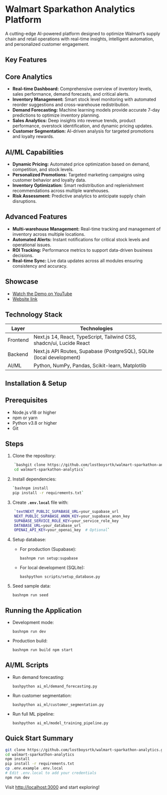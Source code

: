 # Walmart Sparkathon Analytics Platform

A cutting-edge AI-powered platform designed to optimize Walmart’s supply chain and retail operations with real-time insights, intelligent automation, and personalized customer engagement.

## Key Features

## Core Analytics

- **Real-time Dashboard:** Comprehensive overview of inventory levels, sales performance, demand forecasts, and critical alerts.
- **Inventory Management:** Smart stock level monitoring with automated reorder suggestions and cross-warehouse redistribution.
- **Demand Forecasting:** Machine learning models provide accurate 7-day predictions to optimize inventory planning.
- **Sales Analytics:** Deep insights into revenue trends, product performance, overstock identification, and dynamic pricing updates.
- **Customer Segmentation:** AI-driven analysis for targeted promotions and loyalty rewards.

## AI/ML Capabilities

- **Dynamic Pricing:** Automated price optimization based on demand, competition, and stock levels.
- **Personalized Promotions:** Targeted marketing campaigns using customer behavior and loyalty data.
- **Inventory Optimization:** Smart redistribution and replenishment recommendations across multiple warehouses.
- **Risk Assessment:** Predictive analytics to anticipate supply chain disruptions.

## Advanced Features

- **Multi-warehouse Management:** Real-time tracking and management of inventory across multiple locations.
- **Automated Alerts:** Instant notifications for critical stock levels and operational issues.
- **ROI Tracking:** Performance metrics to support data-driven business decisions.
- **Real-time Sync:** Live data updates across all modules ensuring consistency and accuracy.

## Showcase
- [Watch the Demo on YouTube](https://youtu.be/spf9RD3d24M?si=_QBSvDDLAZMaIeqa)
- [Website link](https://walsmart25.vercel.app/)

## Technology Stack

| **Layer** | **Technologies** |
| --- | --- |
| Frontend | Next.js 14, React, TypeScript, Tailwind CSS, shadcn/ui, Lucide React |
| Backend | Next.js API Routes, Supabase (PostgreSQL), SQLite (local development) |
| AI/ML | Python, NumPy, Pandas, Scikit-learn, Matplotlib |

## Installation & Setup

## Prerequisites

- Node.js v18 or higher
- npm or yarn
- Python v3.8 or higher
- Git

## Steps

1. Clone the repository:
```bash
    `bashgit clone https://github.com/lostboysrtk/walmart-sparkathon-analytics.git
    cd walmart-sparkathon-analytics`
  ```  
2. Install dependencies:
    ```bash
    `bashnpm install
    pip install -r requirements.txt`
    ```
3. Create **`.env.local`** file with:
```bash
    `textNEXT_PUBLIC_SUPABASE_URL=your_supabase_url
    NEXT_PUBLIC_SUPABASE_ANON_KEY=your_supabase_anon_key
    SUPABASE_SERVICE_ROLE_KEY=your_service_role_key
    DATABASE_URL=your_database_url
    OPENAI_API_KEY=your_openai_key  # Optional`
```
    
4. Setup database:
    - For production (Supabase):
        
        `bashnpm run setup:supabase`
        
    - For local development (SQLite):
        
        `bashpython scripts/setup_database.py`
        
5. Seed sample data:
    
    `bashnpm run seed`
    

## Running the Application

- Development mode:
    
    `bashnpm run dev`
    
- Production build:
    
    `bashnpm run build
    npm start`
    

## AI/ML Scripts

- Run demand forecasting:
    
    `bashpython ai_ml/demand_forecasting.py`
    
- Run customer segmentation:
    
    `bashpython ai_ml/customer_segmentation.py`
    
- Run full ML pipeline:
    
    `bashpython ai_ml/model_training_pipeline.py`
## Quick Start Summary

```bash
git clone https://github.com/lostboysrtk/walmart-sparkathon-analytics.git
cd walmart-sparkathon-analytics
npm install
pip install -r requirements.txt
cp .env.example .env.local
# Edit .env.local to add your credentials
npm run dev
```
Visit [http://localhost:3000](http://localhost:3000/) and start exploring!
